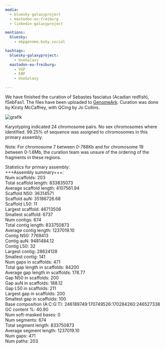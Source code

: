 ```yaml
---
media:
  - bluesky-galaxyproject
  - mastodon-eu-freiburg
  - linkedin-galaxyproject

mentions:
  bluesky:
    - ebpgenome.bsky.social

hashtags:
  bluesky-galaxyproject:
    - UseGalaxy
  mastodon-eu-freiburg:
    - VGP
    - EBP
    - UseGalaxy

---
```

We have finished the curation of Sebastes fasciatus (Acadian redfish), fSebFas1. The files have been uploaded to [GenomeArk](https://genomeark.s3.amazonaws.com/index.html?prefix=species/Sebastes_fasciatus/fSebFas1/assembly_curated/). Curation was done by Kirsty McCaffrey, with QCing by Jo Collins.

![grafik](https://github.com/user-attachments/assets/95eef11f-f445-4b37-a548-d2fdefb7b110)


Karyotyping indicated 24 chromosome pairs. No sex chromosomes where identified. 99.25% of sequence was assigned to chromosomes in this primary assembly.

Note: For chromosome 7 between 0-788Kb and for chromosome 19 between 0-1.6Mb, the curation team was unsure of the ordering of the fragments in these regions.

Statistics for primary assembly:  
+++Assembly summary+++:  
Num scaffolds: 203  
Total scaffold length: 833835073  
Average scaffold length: 4107561.94  
Scaffold N50: 36314571  
Scaffold auN: 35186726.68  
Scaffold L50: 11  
Largest scaffold: 46713506  
Smallest scaffold: 6737  
Num contigs: 674  
Total contig length: 833750873  
Average contig length: 1237019.10  
Contig N50: 7769413  
Contig auN: 9481484.12  
Contig L50: 32  
Largest contig: 28624128  
Smallest contig: 141  
Num gaps in scaffolds: 471  
Total gap length in scaffolds: 84200  
Average gap length in scaffolds: 178.77  
Gap N50 in scaffolds: 200  
Gap auN in scaffolds: 188.12  
Gap L50 in scaffolds: 211  
Largest gap in scaffolds: 200  
Smallest gap in scaffolds: 100  
Base composition (A:C:G:T): 246189749:170749526:170284260:246527338  
GC content %: 40.90  
Num soft-masked bases: 0  
Num segments: 674  
Total segment length: 833750873  
Average segment length: 1237019.10  
Num gaps: 471  
Num paths: 203  
